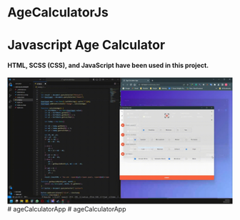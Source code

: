 # AgeCalculatorJs

<h1>Javascript Age Calculator</h1>

<h4>HTML, SCSS (CSS), and JavaScript have been used in this project.</h4>

<img src="./screen.gif">
# ageCalculatorApp
# ageCalculatorApp
